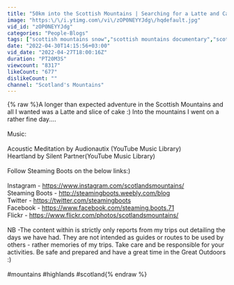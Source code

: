 ```yaml
---
title: "50km into the Scottish Mountains | Searching for a Latte and Cake!"
image: "https:\/\/i.ytimg.com\/vi\/zOP0NEYYJdg\/hqdefault.jpg"
vid_id: "zOP0NEYYJdg"
categories: "People-Blogs"
tags: ["scottish mountains snow","scottish mountains documentary","scottish mountains youtube"]
date: "2022-04-30T14:15:56+03:00"
vid_date: "2022-04-27T18:00:16Z"
duration: "PT20M3S"
viewcount: "8317"
likeCount: "677"
dislikeCount: ""
channel: "Scotland's Mountains"
---
```

{% raw %}A longer than expected adventure in the Scottish Mountains and all I wanted was a Latte and slice of cake :) Into the mountains I went on a rather fine day....<br /><br />Music:<br /><br />Acoustic Meditation by Audionautix  (YouTube Music Library)<br />Heartland by Silent Partner(YouTube Music Library)<br /><br />Follow Steaming Boots on the below links:)<br /><br />Instagram - <a rel="nofollow" target="blank" href="https://www.instagram.com/scotlandsmountains/">https://www.instagram.com/scotlandsmountains/</a><br />Steaming Boots - <a rel="nofollow" target="blank" href="http://steamingboots.weebly.com/blog">http://steamingboots.weebly.com/blog</a><br />Twitter - <a rel="nofollow" target="blank" href="https://twitter.com/steamingboots">https://twitter.com/steamingboots</a><br />Facebook - <a rel="nofollow" target="blank" href="https://www.facebook.com/steaming.boots.71">https://www.facebook.com/steaming.boots.71</a><br />Flickr - <a rel="nofollow" target="blank" href="https://www.flickr.com/photos/scotlandsmountains/">https://www.flickr.com/photos/scotlandsmountains/</a><br /><br />NB -The content within is strictly only reports from my trips out detailing the days we have had. They are not intended as guides or routes to be used by others - rather memories of my trips. Take care and be responsible for your activities. Be safe and prepared and have a great time in the Great Outdoors :)<br /><br />#mountains #highlands #scotland{% endraw %}
